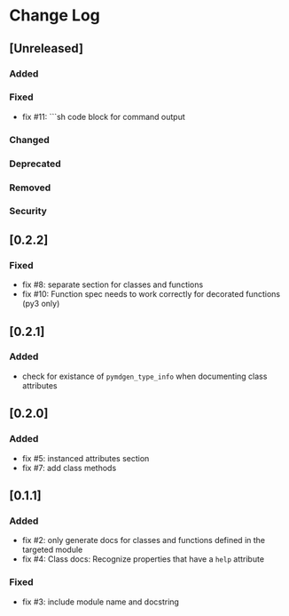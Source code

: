 # Change Log

## [Unreleased]
### Added
### Fixed

- fix #11: ```sh code block for command output

### Changed
### Deprecated
### Removed
### Security

## [0.2.2]

### Fixed

- fix #8: separate section for classes and functions
- fix #10: Function spec needs to work correctly for decorated functions (py3 only)

## [0.2.1]

### Added

- check for existance of `pymdgen_type_info` when documenting class attributes

## [0.2.0]

### Added

- fix #5: instanced attributes section
- fix #7: add class methods

## [0.1.1]

### Added

- fix #2: only generate docs for classes and functions defined in the targeted module
- fix #4: Class docs: Recognize properties that have a `help` attribute

### Fixed

- fix #3: include module name and docstring


